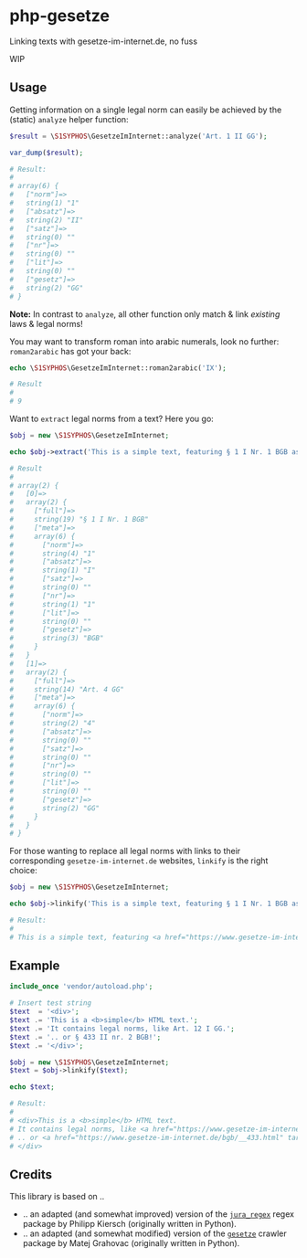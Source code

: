 # php-gesetze

Linking texts with gesetze-im-internet.de, no fuss

WIP


## Usage

Getting information on a single legal norm can easily be achieved by the (static) `analyze` helper function:

```php
$result = \S1SYPHOS\GesetzeImInternet::analyze('Art. 1 II GG');

var_dump($result);

# Result:
#
# array(6) {
#   ["norm"]=>
#   string(1) "1"
#   ["absatz"]=>
#   string(2) "II"
#   ["satz"]=>
#   string(0) ""
#   ["nr"]=>
#   string(0) ""
#   ["lit"]=>
#   string(0) ""
#   ["gesetz"]=>
#   string(2) "GG"
# }
```

**Note:** In contrast to `analyze`, all other function only match & link *existing* laws & legal norms!

You may want to transform roman into arabic numerals, look no further: `roman2arabic` has got your back:

```php
echo \S1SYPHOS\GesetzeImInternet::roman2arabic('IX');

# Result
#
# 9
```

Want to `extract` legal norms from a text? Here you go:

```php
$obj = new \S1SYPHOS\GesetzeImInternet;

echo $obj->extract('This is a simple text, featuring § 1 I Nr. 1 BGB as well as Art. 4 GG');

# Result
#
# array(2) {
#   [0]=>
#   array(2) {
#     ["full"]=>
#     string(19) "§ 1 I Nr. 1 BGB"
#     ["meta"]=>
#     array(6) {
#       ["norm"]=>
#       string(4) "1"
#       ["absatz"]=>
#       string(1) "I"
#       ["satz"]=>
#       string(0) ""
#       ["nr"]=>
#       string(1) "1"
#       ["lit"]=>
#       string(0) ""
#       ["gesetz"]=>
#       string(3) "BGB"
#     }
#   }
#   [1]=>
#   array(2) {
#     ["full"]=>
#     string(14) "Art. 4 GG"
#     ["meta"]=>
#     array(6) {
#       ["norm"]=>
#       string(2) "4"
#       ["absatz"]=>
#       string(0) ""
#       ["satz"]=>
#       string(0) ""
#       ["nr"]=>
#       string(0) ""
#       ["lit"]=>
#       string(0) ""
#       ["gesetz"]=>
#       string(2) "GG"
#     }
#   }
# }
```

For those wanting to replace all legal norms with links to their corresponding `gesetze-im-internet.de` websites, `linkify` is the right choice:

```php
$obj = new \S1SYPHOS\GesetzeImInternet;

echo $obj->linkify('This is a simple text, featuring § 1 I Nr. 1 BGB as well as Art. 4c GG');

# Result:
#
# This is a simple text, featuring <a href="https://www.gesetze-im-internet.de/bgb/__1.html" title="§ 1 Beginn der Rechtsfähigkeit">§ 1 I Nr. 1 BGB</a> as well as Art. 4c GG
```


## Example

```php
include_once 'vendor/autoload.php';

# Insert test string
$text  = '<div>';
$text .= 'This is a <b>simple</b> HTML text.';
$text .= 'It contains legal norms, like Art. 12 I GG.';
$text .= '.. or § 433 II nr. 2 BGB!';
$text .= '</div>';

$obj = new \S1SYPHOS\GesetzeImInternet;
$text = $obj->linkify($text);

echo $text;

# Result:
#
# <div>This is a <b>simple</b> HTML text.
# It contains legal norms, like <a href="https://www.gesetze-im-internet.de/gg/art_12.html" target="_blank">Art. 12 I GG</a>.
# .. or <a href="https://www.gesetze-im-internet.de/bgb/__433.html" target="_blank">§ 433 II nr. 2 BGB</a>!
# </div>
```


## Credits

This library is based on ..

- .. an adapted (and somewhat improved) version of the [`jura_regex`](https://github.com/kiersch/jura_regex) regex package by Philipp Kiersch (originally written in Python).
- .. an adapted (and somewhat modified) version of the [`gesetze`](https://github.com/matejgrahovac/gesetze) crawler package by Matej Grahovac (originally written in Python).
